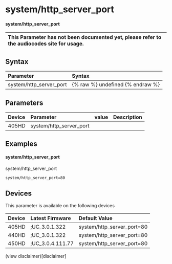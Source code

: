 ﻿---
description: system/http_server_port
search:
    keywords: ['system','http_server_port']
---

# system/http_server_port

#### system/http_server_port


| This Parameter has not been documented yet, please refer to the audiocodes site for usage.  |
| :--- |

## Syntax
| Parameter | Syntax |
| :--- | :--- |
|system/http_server_port | {% raw %} undefined {% endraw %} |

## Parameters
|Device|Parameter|value|Description|
|:---|:---|:---|:---|
| 405HD | system/http_server_port |  |  |

## Examples
#### system/http_server_port

system/http_server_port

```
system/http_server_port=80
```

## Devices
This parameter is available on the following devices

| Device | Latest Firmware | Default Value |
|:---|:---|:---|
| 405HD | ;UC_3.0.1.322 | system/http_server_port=80 
| 440HD | ;UC_3.0.1.322 | system/http_server_port=80 
| 450HD | ;UC_3.0.4.111.77 | system/http_server_port=80 

(view disclaimer)[disclaimer]
